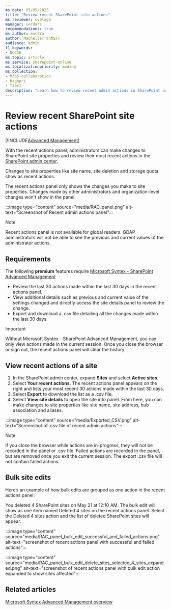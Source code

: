 ```yaml
---
ms.date: 05/05/2023
title: "Review recent SharePoint site actions"
ms.reviewer: cvelaga
manager: serdars
recommendations: true
ms.author: mactra
author: MachelleTranMSFT
audience: admin
f1.keywords:
- NOCSH 
ms.topic: article
ms.service: sharepoint-online
ms.localizationpriority: medium
ms.collection: 
- M365-collaboration
- Highpri
- Tier1
description: "Learn how to review recent admin actions in SharePoint admin center."
---
```

# Review recent SharePoint site actions

[!INCLUDE[Advanced Management](includes/advanced-management.md)]

With the recent actions panel, administrators can make changes to SharePoint site properties and review their most recent actions in the [SharePoint admin center](/sharepoint/get-started-new-admin-center).

Changes to site properties like site name, site deletion and storage quota show as recent actions.

The recent actions panel only shows the changes you make to site properties. Changes made by other administrators and organization-level changes won't show in the panel.

:::image type="content" source="media/RAC_panel.png" alt-text="Screenshot of Recent admin actions panel":::

> [!NOTE]
> Recent actions panel is not available for global readers. GDAP administrators will not be able to see the previous and current values of the administrator actions.

## Requirements

The following **premium** features require [Microsoft Syntex - SharePoint Advanced Management](advanced-management.md)

- Review the last 30 actions made within the last 30 days in the recent actions panel.
- View additional details such as previous and current value of the settings changed and directly access the site details panel to review the change.
- Export and download a. csv file detailing all the changes made within the last 30 days.

> [!IMPORTANT]
> Without Microsoft Syntex - SharePoint Advanced Management, you can only view actions made in the current session. Once you close the browser or sign out, the recent actions panel will clear the history.

## View recent actions of a site

1. In the SharePoint admin center, expand **Sites** and select **Active sites**.
2. Select **Your recent actions**. The recent actions panel appears on the right and lists your most recent 30 actions made within the last 30 days.
3. Select **Export** to download the list as a .csv file.
4. Select **View site details** to open the site info panel. From here, you can make changes to site properties like site name, site address, hub association and aliases.

:::image type="content" source="media/Exported_CSV.png" alt-text="Screenshot of .csv file of recent admin actions":::

> [!NOTE]
>If you close the browser while actions are in-progress, they will not be recorded in the panel or .csv file. Failed actions are recorded in the panel, but are removed once you exit the current session. The export .csv file will not contain failed actions.

## Bulk site edits

Here’s an example of how bulk edits are grouped as one action in the recent actions panel:

You deleted 4 SharePoint sites on May 21 at 12:10 AM. The bulk edit will show as one item named Deleted 4 sites on the recent actions panel. Select the Deleted 4 sites action and the list of deleted SharePoint sites will appear.

:::image type="content" source="media/RAC_panel_bulk_edit_successful_and_failed_actions.png" alt-text="screenshot of recent actions panel with successful and failed actions":::

:::image type="content" source="media/RAC_panel_bulk_edit_delete_sites_selected_4_sites_expanded.png" alt-text="screenshot of recent actions panel with bulk edit action expanded to show sites affected":::

## Related articles

[Microsoft Syntex Advanced Management overview](advanced-management.md)

